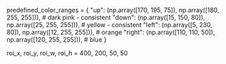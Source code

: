 predefined_color_ranges = {
    "up": (np.array([170, 195, 75]), np.array([180, 255, 255])),      # dark pink - consistent
    "down": (np.array([15, 150, 80]), np.array([25, 255, 255])),     # yellow - consistent
    "left": (np.array([5, 230, 80]), np.array([12, 255, 255])),   # orange
    "right": (np.array([110, 110, 50]), np.array([120, 255, 255])),  # blue
}


roi_x, roi_y, roi_w, roi_h = 400, 200, 50, 50


